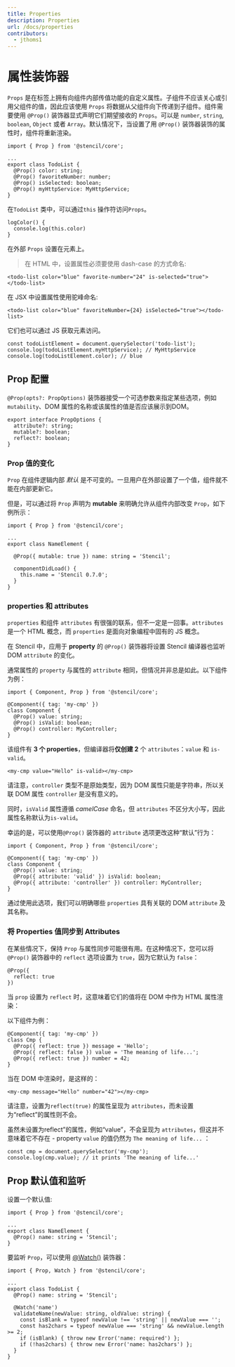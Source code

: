 ```yaml
---
title: Properties
description: Properties
url: /docs/properties
contributors:
  - jthoms1
---
```


# 属性装饰器

`Props` 是在标签上拥有向组件内部传值功能的自定义属性。子组件不应该关心或引用父组件的值，因此应该使用 `Props` 将数据从父组件向下传递到子组件。组件需要使用 `@Prop()` 装饰器显式声明它们期望接收的 `Props`。可以是 `number`, `string`, `boolean`, `Object` 或者 `Array`。默认情况下，当设置了用 `@Prop()` 装饰器装饰的属性时，组件将重新渲染。

```tsx
import { Prop } from '@stencil/core';

...
export class TodoList {
  @Prop() color: string;
  @Prop() favoriteNumber: number;
  @Prop() isSelected: boolean;
  @Prop() myHttpService: MyHttpService;
}
```

在`TodoList` 类中，可以通过`this` 操作符访问`Props`。

```tsx
logColor() {
  console.log(this.color)
}
```

在外部 `Props` 设置在元素上。

> 在 HTML 中，设置属性必须要使用 dash-case 的方式命名:

```markup
<todo-list color="blue" favorite-number="24" is-selected="true"></todo-list>
```

在 JSX 中设置属性使用驼峰命名:

```markup
<todo-list color="blue" favoriteNumber={24} isSelected="true"></todo-list>
```

它们也可以通过 JS 获取元素访问。

```tsx
const todoListElement = document.querySelector('todo-list');
console.log(todoListElement.myHttpService); // MyHttpService
console.log(todoListElement.color); // blue
```

## Prop 配置

`@Prop(opts?: PropOptions)` 装饰器接受一个可选参数来指定某些选项，例如 `mutability`、DOM 属性的名称或该属性的值是否应该展示到DOM。

```tsx
export interface PropOptions {
  attribute?: string;
  mutable?: boolean;
  reflect?: boolean;
}
```

### Prop 值的变化

`Prop` 在组件逻辑内部 _默认_ 是不可变的。一旦用户在外部设置了一个值，组件就不能在内部更新它。

但是，可以通过将 `Prop` 声明为 **mutable** 来明确允许从组件内部改变 `Prop`，如下例所示：

```tsx
import { Prop } from '@stencil/core';

...
export class NameElement {

  @Prop({ mutable: true }) name: string = 'Stencil';

  componentDidLoad() {
    this.name = 'Stencil 0.7.0';
  }
}
```

### properties 和 attributes

`properties` 和组件 `attributes` 有很强的联系，但不一定是一回事。`attributes` 是一个 HTML 概念，而 `properties` 是面向对象编程中固有的 JS 概念。

在 Stencil 中，应用于 **property** 的 `@Prop()` 装饰器将设置 Stencil 编译器也监听 DOM `attribute` 的变化。

通常属性的 `property` 与属性的 `attribute` 相同，但情况并非总是如此。以下组件为例：
```tsx
import { Component, Prop } from '@stencil/core';

@Component({ tag: 'my-cmp' })
class Component {
  @Prop() value: string;
  @Prop() isValid: boolean;
  @Prop() controller: MyController;
}
```

该组件有 **3 个 properties**，但编译器将**仅创建 2** 个 `attributes`：`value` 和 `is-valid`。

```markup
<my-cmp value="Hello" is-valid></my-cmp>
```

请注意，`controller` 类型不是原始类型，因为 DOM 属性只能是字符串，所以关联 DOM 属性 `controller` 是没有意义的。

同时，`isValid` 属性遵循 _camelCase_ 命名，但 `attributes` 不区分大小写，因此属性名称默认为`is-valid`。

幸运的是，可以使用`@Prop()` 装饰器的 `attribute` 选项更改这种“默认”行为：


```tsx
import { Component, Prop } from '@stencil/core';

@Component({ tag: 'my-cmp' })
class Component {
  @Prop() value: string;
  @Prop({ attribute: 'valid' }) isValid: boolean;
  @Prop({ attribute: 'controller' }) controller: MyController;
}
```

通过使用此选项，我们可以明确哪些 `properties` 具有关联的 DOM `attribute` 及其名称。


### 将 Properties 值同步到 Attributes

在某些情况下，保持 `Prop` 与属性同步可能很有用。在这种情况下，您可以将 `@Prop()` 装饰器中的 `reflect` 选项设置为 `true`，因为它默认为 `false`：

```tsx
@Prop({
  reflect: true
})
```

当 `prop` 设置为 `reflect` 时，这意味着它们的值将在 DOM 中作为 HTML 属性渲染：

以下组件为例：

```tsx
@Component({ tag: 'my-cmp' })
class Cmp {
  @Prop({ reflect: true }) message = 'Hello';
  @Prop({ reflect: false }) value = 'The meaning of life...';
  @Prop({ reflect: true }) number = 42;
}
```

当在 DOM 中渲染时，是这样的：

```markup
<my-cmp message="Hello" number="42"></my-cmp>
```
请注意，设置为`reflect(true)` 的属性呈现为 `attributes`，而未设置为“reflect”的属性则不会。

虽然未设置为reflect”的属性，例如“value”，不会呈现为 `attributes`，但这并不意味着它不存在 -  property `value` 的值仍然为 `The meaning of life...` ：

```tsx
const cmp = document.querySelector('my-cmp');
console.log(cmp.value); // it prints 'The meaning of life...'
```

## Prop 默认值和监听

设置一个默认值:

```tsx
import { Prop } from '@stencil/core';

...
export class NameElement {
  @Prop() name: string = 'Stencil';
}
```

要监听 `Prop`，可以使用 [@Watch()](reactive-data/#watch-decorator) 装饰器：

```tsx
import { Prop, Watch } from '@stencil/core';

...
export class TodoList {
  @Prop() name: string = 'Stencil';

  @Watch('name')
  validateName(newValue: string, oldValue: string) {
    const isBlank = typeof newValue !== 'string' || newValue === '';
    const has2chars = typeof newValue === 'string' && newValue.length >= 2;
    if (isBlank) { throw new Error('name: required') };
    if (!has2chars) { throw new Error('name: has2chars') };
  }
}
```
